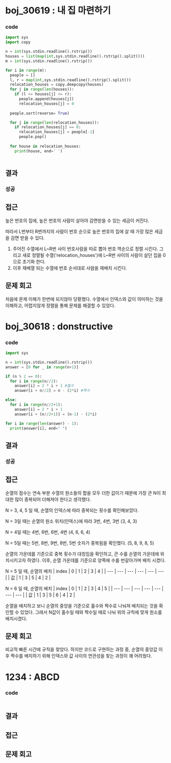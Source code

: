 # boj_30619 : 내 집 마련하기
### code
```python
import sys
import copy

n = int(sys.stdin.readline().rstrip())
houses = list(map(int,sys.stdin.readline().rstrip().split()))
m = int(sys.stdin.readline().rstrip())

for i in range(m):
  people = []
  l, r = map(int,sys.stdin.readline().rstrip().split())
  relocation_houses = copy.deepcopy(houses)
  for j in range(len(houses)):
    if (l <= houses[j] <= r):
      people.append(houses[j])
      relocation_houses[j] = 0
  
  people.sort(reverse= True)

  for j in range(len(relocation_houses)):
    if relocation_houses[j] == 0:
      relocation_houses[j] = people[-1]
      people.pop()
      
  for house in relocation_houses:
    print(house, end=' ')
  
  ```
## 결과
### 성공
## 접근
높은 번호의 집에, 높은 번호의 사람이 살아야 감면받을 수 있는 세금이 커진다.

따라서 L번부터 R번까지의 사람이 번호 순으로 높은 번호의 집에 살 때 가장 많은 세금을 감면 받을 수 있다.

1. 주어진 수열에서 L~R번 사이 번호사람을 따로 뽑아 번호 역순으로 정렬 시킨다. 그리고 새로 정렬될 수열('relocation_houses')에 L~R번 사이의 사람이 살던 집을 0으로 초기화 한다.
2. 이후 재배열 되는 수열에 번호 순서대로 사람을 재배치 시킨다.
## 문제 회고
처음에 문제 이해가 한번에 되지않아 당황했다.
수열에서 인덱스와 값이 의미하는 것을 이해하고, 어렵지않게 정렬을 통해 문제를 해결할 수 있었다.

# boj_30618 : donstructive 
### code
```python
import sys

n = int(sys.stdin.readline().rstrip())
answer = [0 for _ in range(n+1)]

if (n % 2 == 0):
  for i in range(n//2):
    answer[i] = 2 * i + 1 #홀수
    answer[i + n//2] = n - (2*i) #짝수

else:
  for i in range(n//2+1):
    answer[i] = 2 * i + 1
    answer[i + (n//2+1)] = (n-1) - (2*i)

for i in range(len(answer) - 1):
  print(answer[i], end=" ")

  ```
## 결과
### 성공
## 접근
순열의 점수는 연속 부분 수열의 원소들의 합을 모두 더한 값이기 때문에 가장 큰 N이 최대한 많이 중복되어 더해져야 한다고 생각했다.

N = 3, 4, 5 일 때, 순열의 인덱스에 따라 중복되는 횟수를 확인해보았다.

N = 3일 때는 순열의 원소 위치(인덱스)에 따라 3번, 4번, 3번 (3, 4, 3)

N = 4일 때는 4번, 6번, 6번, 4번 (4, 6, 6, 4)

N = 5일 때는 5번, 8번, 9번, 8번, 5번 숫자가 중복됨을 확인했다. (5, 8, 9, 8, 5)

순열의 가운데를 기준으로 중복 횟수가 대칭임을 확인하고, 큰 수를 순열의 가운데에 위치시키고자 하였다.
이후, 순열 가운데를 기준으로 양쪽에 수를 번갈아가며 배치 시켰다.

N = 5 일 때, 순열의 배치
| index | 0 | 1 | 2 | 3 | 4 |
| --- | --- | --- | --- | --- | --- |
| 값 | 1 | 3 | 5 | 4 | 2 |

N = 6 일 때, 순열의 배치
| index | 0 | 1 | 2 | 3 | 4 | 5 |
| --- | --- | --- | --- | --- | --- | --- |
| 값 | 1 | 3 | 5 | 6 | 4 | 2 |

순열을 배치하고 보니 순열의 중앙을 기준으로 홀수와 짝수로 나눠져 배치되는 것을 확인할 수 있었다.
그래서 N값이 홀수일 때와 짝수일 때로 나눠 위의 규칙에 맞게 원소를 배치시켰다.

## 문제 회고
비교적 빠른 시간에 규칙을 찾았다. 하지만 코드로 구현하는 과정 중, 순열의 중앙값 이후 짝수를 배치하기 위해 인덱스와 값 사이의 연관성을 찾는 과정이 꽤 어려웠다.


# 1234 : ABCD
### code
```python

  ```
## 결과

## 접근

## 문제 회고